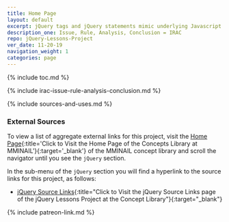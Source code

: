 ```yaml
---
title: Home Page
layout: default
excerpt: jQuery tags and jQuery statements mimic underlying Javascript methods ...
description_one: Issue, Rule, Analysis, Conclusion = IRAC
repo: jQuery-Lessons-Project
ver_date: 11-20-19
navigation_weight: 1
categories: page
---
```

{% include toc.md %}

{% include irac-issue-rule-analysis-conclusion.md %}

{% include sources-and-uses.md %}

### External Sources

To view a list of aggregate external links for this project, visit the [Home Page](https://mminail.github.io/){:title='Click to Visit the Home Page of the Concepts Library at MMINAIL'}{:target='_blank'} of the MMINAIL concept library and scroll the navigator until you see the `jQuery` section.

In the sub-menu of the `jQuery` section you will find a hyperlink to the source links for this project, as follows:

- [jQuery Source Links](https://mminail.github.io/jQuery/jQuery-Source-Links.htm){:title="Click to Visit the jQuery Source Links page of the jQuery Lessons Project at the Concept Library"}{:target="_blank"}

{% include patreon-link.md %}
